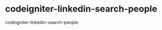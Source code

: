 codeigniter-linkedin-search-people
==================================

codeigniter-linkedin-search-people
